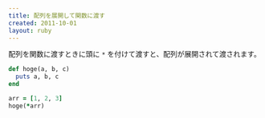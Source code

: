 ```yaml
---
title: 配列を展開して関数に渡す
created: 2011-10-01
layout: ruby
---
```


配列を関数に渡すときに頭に `*` を付けて渡すと、配列が展開されて渡されます。

```ruby
def hoge(a, b, c)
  puts a, b, c
end

arr = [1, 2, 3]
hoge(*arr)
```

